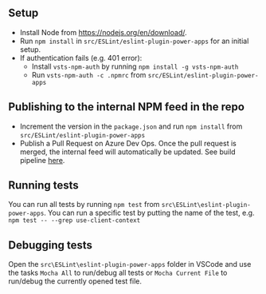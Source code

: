## Setup
- Install Node from https://nodejs.org/en/download/.
- Run `npm install` in `src/ESLint/eslint-plugin-power-apps` for an initial setup.
- If authentication fails (e.g. 401 error):
  - Install `vsts-npm-auth` by running `npm install -g vsts-npm-auth`
  - Run `vsts-npm-auth -c .npmrc` from `src/ESLint/eslint-plugin-power-apps`

## Publishing to the internal NPM feed in the repo
- Increment the version in the `package.json` and run `npm install` from `src/ESLint/eslint-plugin-power-apps`
- Publish a Pull Request on Azure Dev Ops. Once the pull request is merged, the internal feed will automatically
be updated. See build pipeline [here](https://dev.azure.com/msazure/One/_build?definitionId=229665).

## Running tests
You can run all tests by running `npm test` from `src\ESLint\eslint-plugin-power-apps`. You can run a specific test by putting the name of the test, e.g. `npm test -- --grep use-client-context`

## Debugging tests
Open the `src\ESLint\eslint-plugin-power-apps` folder in VSCode and use the tasks `Mocha All` to run/debug all tests or `Mocha Current File` to run/debug the currently opened test file.
